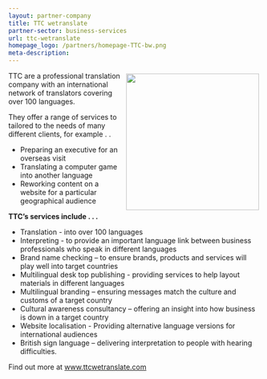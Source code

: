 ```yaml
---
layout: partner-company
title: TTC wetranslate
partner-sector: business-services
url: ttc-wetranslate
homepage_logo: /partners/homepage-TTC-bw.png
meta-description:
---
```


<p><img alt="" src="//images-investessex.firebaseapp.com/uploads/partners/TTC_RGB_Logo.png" style="float:right; height:272px; margin:4px; width:265px" />TTC are a professional translation company with an international network of translators covering over 100 languages.&nbsp;</p><p>They offer a range of services to tailored to the needs of many different clients, for example . .</p><ul><li>Preparing an executive for an overseas visit</li><li>Translating a computer game into another language</li><li>Reworking content on a website for a particular geographical audience</li></ul><p><strong>TTC&rsquo;s services include . . .</strong></p><ul><li>Translation - into over 100 languages</li><li>Interpreting - to provide an important language link between business professionals who speak in different languages</li><li>Brand name checking &ndash; to ensure brands, products and services will play well into target countries</li><li>Multilingual desk top publishing - providing services to help layout materials in different languages</li><li>Multilingual branding &ndash; ensuring messages match the culture and customs of a target country</li><li>Cultural awareness consultancy &ndash; offering an insight into how business is down in a target country</li><li>Website localisation - Providing alternative language versions for international audiences</li><li>British sign language &ndash; delivering interpretation to people with hearing difficulties.</li></ul><p>Find out more at <a href="http://www.ttcwetranslate.com">www.ttcwetranslate.com</a></p>